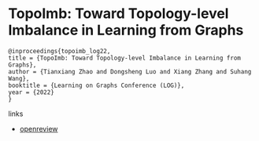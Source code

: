 # TopoImb: Toward Topology-level Imbalance in Learning from Graphs

```
@inproceedings{topoimb_log22,
title = {TopoImb: Toward Topology-level Imbalance in Learning from Graphs},
author = {Tianxiang Zhao and Dongsheng Luo and Xiang Zhang and Suhang Wang},
booktitle = {Learning on Graphs Conference (LOG)},
year = {2022}
}
```

links
- [openreview](https://openreview.net/forum?id=nR3rZ4ODtQ)
